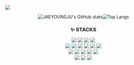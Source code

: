 <!--
**JAEYOUNGJU/JAEYOUNGJU** is a ✨ _special_ ✨ repository because its `README.md` (this file) appears on your GitHub profile.

Here are some ideas to get you started:

- 🔭 I’m currently working on ...
- 🌱 I’m currently learning ...
- 👯 I’m looking to collaborate on ...
- 🤔 I’m looking for help with ...
- 💬 Ask me about ...
- 📫 How to reach me: ...
- 😄 Pronouns: ...
- ⚡ Fun fact: ...
-->
<a href="https://hits.seeyoufarm.com"><img src="https://hits.seeyoufarm.com/api/count/incr/badge.svg?url=https%3A%2F%2Fgithub.com%2FJAEYOUNGJU&count_bg=%23079A8A&title_bg=%2350DE24&icon=&icon_color=%23EAE602&title=hits&edge_flat=false"/></a>
<div align="center">
 
![JAEYOUNGJU's GitHub stats](https://github-readme-stats.vercel.app/api?username=JAEYOUNGJU&show_icons=true&theme=gruvbox)![Top Langs](https://github-readme-stats.vercel.app/api/top-langs/?username=JAEYOUNGJU&layout=&theme=cobalt)</div>

<div align=center><h3>✨ STACKS</h3></div>
<div align=center> 
<img src="https://img.shields.io/badge/Java-007396?style=flat&logo=Java&logoColor=white">
<img src="https://img.shields.io/badge/python-3776AB?style=flate&logo=python&logoColor=white">
<img src="https://img.shields.io/badge/c-00599C?style=flate&logo=c%2B%2B&logoColor=white">
<img src="https://img.shields.io/badge/javascript-F7DF1E?style=flat&logo=javascript&logoColor=black">
<br>
<img src="https://img.shields.io/badge/html5-E34F26?style=flat&logo=html5&logoColor=white">
<img src="https://img.shields.io/badge/css-1572B6?style=flat&logo=css3&logoColor=white">
<img src="https://img.shields.io/badge/jquery-0769AD?style=flate&logo=jquery&logoColor=white">
<img src="https://img.shields.io/badge/VScode-007ACC?style=flate&logo=Visual Studio Code&logoColor=white">
<img src="https://img.shields.io/badge/Eclipse-FE7A16.svg?style=flate&logo=Eclipse&logoColor=white"> 	
<img src="https://img.shields.io/badge/jupyter-F37626.svg?style=flate&logo=jupyter&logoColor=whit"> 	
<br>
<img src="https://img.shields.io/badge/mysql-4479A1?style=flat&logo=mysql&logoColor=white">
<img src="https://img.shields.io/badge/linux-FCC624?style=flate&logo=linux&logoColor=black">
<img src="https://img.shields.io/badge/Ubuntu-E95420?style=flate&logo=ubuntu&logoColor=white"> 
<img src="https://img.shields.io/badge/apache-%23D42029.svg?style=flate&logo=apache&logoColor=white"> 
<img src="https://img.shields.io/badge/apache tomcat-F8DC75?style=flate&logo=apachetomcat&logoColor=white">
<br>
<img src="https://img.shields.io/badge/git-F05032?style=flate&logo=git&logoColor=white">	
<img src="https://img.shields.io/badge/github-181717?style=flat&logo=github&logoColor=white">
<img src="https://img.shields.io/badge/amazonaws-232F3E?style=flate&logo=amazonaws&logoColor=white">
</div>
